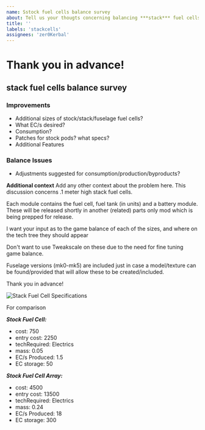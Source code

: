 ```yaml
---
name: Sstock fuel cells balance survey
about: Tell us your thougts concerning balancing ***stack*** fuel cells
title: ''
labels: 'stackcells'
assignees: 'zer0Kerbal'
---
```


# Thank you in advance!
## stack fuel cells balance survey

### Improvements
 * Additional sizes of stock/stack/fuselage fuel cells? 
 * What EC/s desired? 
 * Consumption?
 * Patches for stock pods? what specs?
 * Additional Features

### Balance Issues
 * Adjustments suggested for consumption/production/byproducts?

**Additional context**
Add any other context about the problem here.
 This discussion concerns .1 meter high stack fuel cells.

Each module contains the fuel cell, fuel tank (in units) and a battery module. These will be released shortly in another (related) parts only mod which is being prepped for release.

I want your input as to the game balance of each of the sizes, and where on the tech tree they should appear

Don't want to use Tweakscale on these due to the need for fine tuning game balance.

Fuselage versions (mk0-mk5) are included just in case a model/texture can be found/provided that will allow these to be created/included.

Thank you in advance!


![Stack Fuel Cell Specifications](https://i.postimg.cc/XqTbqHsH/image.png)
 

For comparison

***Stock Fuel Cell:***
  - cost:  750
  - entry cost:  2250
  - techRequired: Electrics
  - mass:    0.05
  - EC/s Produced:    1.5       
  - EC storage: 50

***Stock Fuel Cell Array:***

  - cost:  4500
  - entry cost:  13500
  - techRequired: Electrics
  - mass:    0.24
  - EC/s Produced:    18      
  - EC storage: 300
